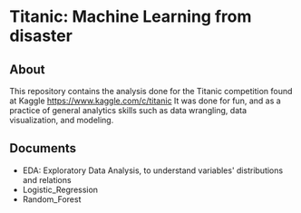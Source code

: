 # Titanic: Machine Learning from disaster

## About

This repository contains the analysis done for the Titanic competition found at Kaggle https://www.kaggle.com/c/titanic
It was done for fun, and as a practice of general analytics skills such as data wrangling, data visualization, and modeling.

## Documents

- EDA: Exploratory Data Analysis, to understand variables' distributions and relations
- Logistic_Regression
- Random_Forest
